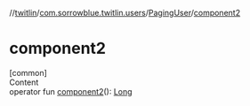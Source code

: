 //[twitlin](../../index.md)/[com.sorrowblue.twitlin.users](../index.md)/[PagingUser](index.md)/[component2](component2.md)



# component2  
[common]  
Content  
operator fun [component2](component2.md)(): [Long](https://kotlinlang.org/api/latest/jvm/stdlib/kotlin/-long/index.html)  



